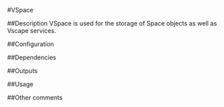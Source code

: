 #VSpace

##Description
VSpace is used for the storage of Space objects as well as Vscape services.

##Configuration

##Dependencies

##Outputs

##Usage

##Other comments